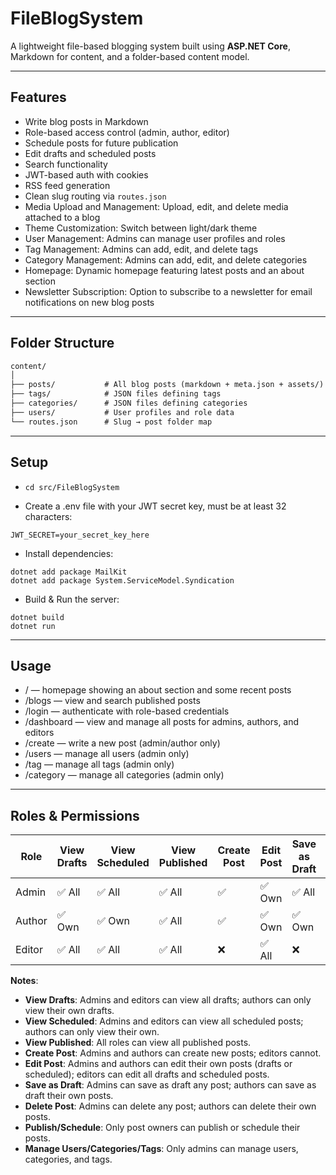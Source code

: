 # FileBlogSystem 

A lightweight file-based blogging system built using **ASP.NET Core**, Markdown for content, and a folder-based content model.

---

## Features

- Write blog posts in Markdown
- Role-based access control (admin, author, editor)
- Schedule posts for future publication
- Edit drafts and scheduled posts
- Search functionality
- JWT-based auth with cookies
- RSS feed generation
- Clean slug routing via `routes.json`
- Media Upload and Management: Upload, edit, and delete media attached to a blog
- Theme Customization: Switch between light/dark theme
- User Management: Admins can manage user profiles and roles
- Tag Management: Admins can add, edit, and delete tags
- Category Management: Admins can add, edit, and delete categories
- Homepage: Dynamic homepage featuring latest posts and an about section
- Newsletter Subscription: Option to subscribe to a newsletter for email notifications on new blog posts

---

## Folder Structure

```txt
content/
│
├── posts/           # All blog posts (markdown + meta.json + assets/)
├── tags/            # JSON files defining tags
├── categories/      # JSON files defining categories
├── users/           # User profiles and role data
└── routes.json      # Slug → post folder map
```

---

## Setup

- ```cd src/FileBlogSystem``` 

- Create a .env file with your JWT secret key, must be at least 32 characters:
```
JWT_SECRET=your_secret_key_here
```

- Install dependencies:
```
dotnet add package MailKit
dotnet add package System.ServiceModel.Syndication
```

- Build & Run the server:
```
dotnet build
dotnet run
```

---

## Usage
- / — homepage showing an about section and some recent posts
- /blogs   — view and search published posts
- /login  — authenticate with role-based credentials
- /dashboard  — view and manage all posts for admins, authors, and editors
- /create — write a new post (admin/author only)
- /users — manage all users (admin only)
- /tag — manage all tags (admin only)
- /category — manage all categories (admin only)

---

## Roles & Permissions

| Role   | View Drafts | View Scheduled | View Published | Create Post | Edit Post | Save as Draft | Delete Post | Publish/Schedule | Manage Users/Categories/Tags |
|--------|-------------|----------------|----------------|-------------|-----------|---------------|-------------|-----------------|-----------------------------|
| Admin  | ✅ All       | ✅ All          | ✅ All          | ✅           | ✅ Own      | ✅ All        | ✅ All       | ✅ Own           | ✅                           |
| Author | ✅ Own       | ✅ Own          | ✅ All          | ✅           | ✅ Own      | ✅ Own         | ✅ Own  | ✅ Own | ❌                           |
| Editor | ✅ All       | ✅ All          | ✅ All          | ❌           | ✅ All      | ❌             | ❌           | ❌               | ❌                           |

**Notes**:
- **View Drafts**: Admins and editors can view all drafts; authors can only view their own drafts.
- **View Scheduled**: Admins and editors can view all scheduled posts; authors can only view their own.
- **View Published**: All roles can view all published posts.
- **Create Post**: Admins and authors can create new posts; editors cannot.
- **Edit Post**: Admins and authors can edit their own posts (drafts or scheduled); editors can edit all drafts and scheduled posts.
- **Save as Draft**: Admins can save as draft any post; authors can save as draft their own posts.
- **Delete Post**: Admins can delete any post; authors can delete their own posts.
- **Publish/Schedule**: Only post owners can publish or schedule their posts.
- **Manage Users/Categories/Tags**: Only admins can manage users, categories, and tags.
